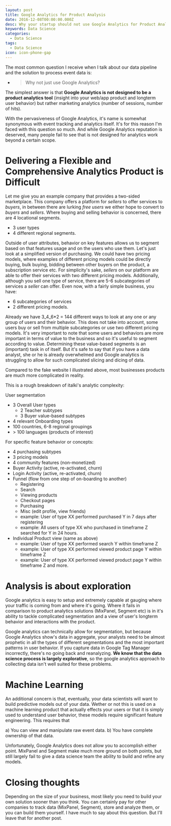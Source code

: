 ```yaml
---
layout: post
title: Google Analytics for Product Analysis
date: 2016-12-08T00:00:00.000Z
desc: Why your startup should not use Google Analytics for Product Analysis
keywords: Data Science
categories:
  - Data Science
tags:
  - Data Science
icon: icon-phone-gap
---
```


The most common question I receive when I talk about our data pipeline and the solution to process event data is:


- > Why not just use Google Analytics?

  
The simplest answer is that **Google Analytics is not designed to be a product analytics tool** (insight into your web/app product and longterm user behavior) but rather marketing analytics (number of sessions, number of hits).

With the pervasiveness of Google Analytics, it's name is somewhat synonymous with event tracking and analytics itself. It's for this reason I'm faced with this question so much. And while Google Analytics reputation is deserved, many people fail to see that is not designed for analytics work beyond a certain scope.

# Delivering a Flexible and Comprehensive Analytics Product is Difficult

Let me give you an example company that provides a two-sided marketplace. This company offers a platform for _sellers_ to offer services to _buyers_, in between there are lurking _free users_ we either hope to convert to _buyers_ and _sellers_. Where buying and selling behavior is concerned, there are 4 locational segments.

- 3 user types
- 4 different regional segments.

Outside of user attributes, behavior on key features allows us to segment based on that features usage and on the users who use them. Let's just look at a simplified version of purchasing. We could have two pricing models, where examples of different pricing models could be directly buying, bulk buying, bidding between other buyers on the product, a subscription service etc. For simplicity's sake, _sellers_ on our platform are able to offer their services with two different pricing models. Additionally, although you sell one type of service, there are 5-6 subcategories of services a _seller_ can offer. Even now, with a fairly simple business, you have:

- 6 subcategories of services
- 2 different pricing models.

Already we have 3_4_6*2 = 144 different ways to look at any one or any group of users and their behavior. This does not take into account, some users buy or sell from multiple subcategories or use two different pricing models. It's very important to note that some users and behaviors are more important in terms of value to the business and so it's useful to segment according to value. Determining these value-based segments is an (important) task in of itself. But it's safe to say that if you have a data analyst, she or he is already overwhelmed and Google analytics is struggling to allow for such complicated slicing and dicing of data.

Compared to the fake website I illustrated above, most businesses products are much more complicated in reality.

This is a rough breakdown of italki's analytic complexity:

User segmentation

- 3 Overall User types
  - 2 Teacher subtypes
  - 3 Buyer value-based subtypes
- 4 relevant Onboarding types
- 100 countries, 6-8 regional groupings
- \> 100 languages (products of interest)

For specific feature behavior or concepts:

- 4 purchasing subtypes
- 3 pricing models
- 4 community features (non-monetized)
- Buyer Activity (active, re-activated, churn)
- Login Activity (active, re-activated, churn)
- Funnel (flow from one step of on-boarding to another)
  - Registering
  - Search
  - Viewing products
  - Checkout pages
  - Purchasing
  - Misc (edit profile, view friends)
  - example: User of type XX performed purchased Y in 7 days after registering
  - example: All users of type XX who purchased in timeframe Z searched for Y in 24 hours.
- Individual Product view (same as above)
  - example: User of type XX performed search Y within timeframe Z
  - example: User of type XX performed viewed product page Y within timeframe Z
  - example: User of type XX performed viewed product page Y within timeframe Z and more.

# Analysis is about exploration

Google analytics is easy to setup and extremely capable at gauging where your traffic is coming from and where it's going. Where it fails in comparison to product analytics solutions (MixPanel, Segment etc) is in it's ability to tackle complicated segmentation and a view of user's longterm behavior and interactions with the product.

Google analytics can technically allow for segmentation, but because Google Analytics show's data in aggregate, your analysts need to be almost prophetic in all the types of different segmentations and the most important patterns in user behavior. If you capture data in Google Tag Manager incorrectly, there's no going back and reanalyzing. **We know that the data science process is largely explorative**, so the google analytics approach to collecting data isn't well suited for these problems.

# Machine Learning

An additional concern is that, eventually, your data scientists will want to build predictive models out of your data. Wether or not this is used on a machine learning product that actually effects your users or that it is simply used to understand user behavior, these models require significant feature engineering. This requires that

a) You can view and manipulate raw event data. b) You have complete ownership of that data.

Unfortunately, Google Analytics does not allow you to accomplish either point. MixPanel and Segment make much more ground on both points, but still largely fail to give a data science team the ability to build and refine any models.

# Closing thoughts

Depending on the size of your business, most likely you need to build your own solution sooner than you think. You can certainly pay for other companies to track data (MixPanel, Segment), store and analyze them, or you can build them yourself. I have much to say about this question. But I'll leave that for another post.
